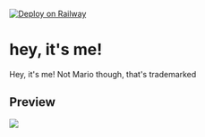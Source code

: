 [![Deploy on Railway](https://railway.app/button.svg)](https://railway.app/new/template/nQXyQ4?referralCode=stefa-n)

# hey, it's me!

Hey, it's me! Not Mario though, that's trademarked


## Preview
![](https://i.imgur.com/mgqu53T.png)

